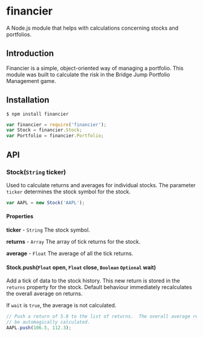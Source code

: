 financier
=========

A Node.js module that helps with calculations concerning stocks and portfolios.

## Introduction

Financier is a simple, object-oriented way of managing a portfolio.  This module
was built to calculate the risk in the Bridge Jump Portfolio Management game.

## Installation

`$ npm install financier`

```js
var financier = require('financier');
var Stock = financier.Stock;
var Portfolio = financier.Portfolio;
```

## API

### Stock(`String` ticker)

Used to calculate returns and averages for individual stocks.  The parameter
`ticker` determines the stock symbol for the stock.

```js
var AAPL = new Stock('AAPL');
```
#### Properties

**ticker** - `String` The stock symbol.

**returns** - `Array` The array of tick returns for the stock.

**average** - `Float` The average of all the tick returns.

#### Stock.push(`Float` open, `Float` close, `Boolean` `Optional` wait)
Add a tick of data to the stock history.  This new return is stored in the
`returns` property for the stock.  Default behaviour immediately recalculates
the overall average on returns.

If `wait` is `true`, the average is not calculated.

```js
// Push a return of 5.8 to the list of returns.  The overall average return will
// be automagically calculated.
AAPL.push(106.5, 112.3);
```
